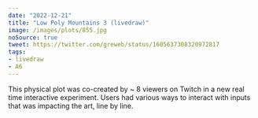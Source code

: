 ```yaml
---
date: "2022-12-21"
title: "Low Poly Mountains 3 (livedraw)"
image: /images/plots/855.jpg
noSource: true
tweet: https://twitter.com/greweb/status/1605637308320972817
tags:
- livedraw
- A6
---
```


This physical plot was co-created by ~ 8 viewers on Twitch in a new real time interactive experiment. Users had various ways to interact with inputs that was impacting the art, line by line.